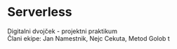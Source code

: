 # Serverless
Digitalni dvojček - projektni praktikum\
Člani ekipe: Jan Namestnik, Nejc Cekuta, Metod Golob
t
